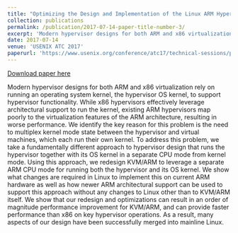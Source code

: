 ```yaml
---
title: "Optimizing the Design and Implementation of the Linux ARM Hypervisor"
collection: publications
permalink: /publication/2017-07-14-paper-title-number-3/
excerpt: 'Modern hypervisor designs for both ARM and x86 virtualization rely on running an operating system kernel, the hypervisor OS kernel, to support hypervisor functionality. While x86 hypervisors effectively leverage architectural support to run the kernel, existing ARM hypervisors map poorly to the virtualization features of the ARM architecture, resulting in worse performance. We identify the key reason for this problem is the need to multiplex kernel mode state between the hypervisor and virtual machines, which each run their own kernel. To address this problem, we take a fundamentally different approach to hypervisor design that runs the hypervisor together with its OS kernel in a separate CPU mode from kernel mode. Using this approach, we redesign KVM/ARM to leverage a separate ARM CPU mode for running both the hypervisor and its OS kernel. We show what changes are required in Linux to implement this on current ARM hardware as well as how newer ARM architectural support can be used to support this approach without any changes to Linux other than to KVM/ARM itself. We show that our redesign and optimizations can result in an order of magnitude performance improvement for KVM/ARM, and can provide faster performance than x86 on key hypervisor operations. As a result, many aspects of our design have been successfully merged into mainline Linux.'
date: 2017-07-14
venue: 'USENIX ATC 2017'
paperurl: 'https://www.usenix.org/conference/atc17/technical-sessions/presentation/dall'
---
```


<a href='https://www.usenix.org/conference/atc17/technical-sessions/presentation/dall'>Download paper here</a>

Modern hypervisor designs for both ARM and x86 virtualization rely on running an operating system kernel, the hypervisor OS kernel, to support hypervisor functionality. While x86 hypervisors effectively leverage architectural support to run the kernel, existing ARM hypervisors map poorly to the virtualization features of the ARM architecture, resulting in worse performance. We identify the key reason for this problem is the need to multiplex kernel mode state between the hypervisor and virtual machines, which each run their own kernel. To address this problem, we take a fundamentally different approach to hypervisor design that runs the hypervisor together with its OS kernel in a separate CPU mode from kernel mode. Using this approach, we redesign KVM/ARM to leverage a separate ARM CPU mode for running both the hypervisor and its OS kernel. We show what changes are required in Linux to implement this on current ARM hardware as well as how newer ARM architectural support can be used to support this approach without any changes to Linux other than to KVM/ARM itself. We show that our redesign and optimizations can result in an order of magnitude performance improvement for KVM/ARM, and can provide faster performance than x86 on key hypervisor operations. As a result, many aspects of our design have been successfully merged into mainline Linux.
